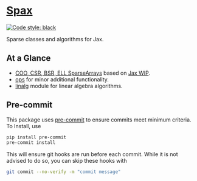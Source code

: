 # [Spax](https://github.com/jackd/spax)

[![Code style: black](https://img.shields.io/badge/code%20style-black-000000.svg)](https://github.com/psf/black)

Sparse classes and algorithms for Jax.

## At a Glance

- [COO, CSR, BSR, ELL SparseArrays](./spax/sparse.py) based on [Jax WIP](https://github.com/google/jax/pull/4422/).
- [ops](./spax/ops/__init__.py) for minor additional functionality.
- [linalg](./spax/linalg/README.md) module for linear algebra algorithms.

## Pre-commit

This package uses [pre-commit](https://pre-commit.com/) to ensure commits meet minimum criteria. To Install, use

```bash
pip install pre-commit
pre-commit install
```

This will ensure git hooks are run before each commit. While it is not advised to do so, you can skip these hooks with

```bash
git commit --no-verify -m "commit message"
```
